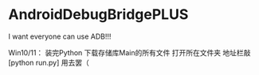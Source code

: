 # AndroidDebugBridgePLUS
I want everyone can use ADB!!!

Win10/11：
装完Python
下载存储库Main的所有文件
打开所在文件夹
地址栏敲
[python run.py]
用去罢（
